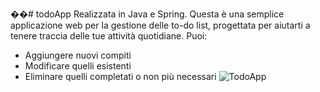 ��#   t o d o A p p 
 Realizzata in Java e Spring.
Questa è una semplice applicazione web per la gestione delle to-do list, progettata per aiutarti a tenere traccia delle tue attività quotidiane. Puoi:
- Aggiungere nuovi compiti
- Modificare quelli esistenti
- Eliminare quelli completati o non più necessari
 ![TodoApp](https://github.com/user-attachments/assets/1425c1c8-721a-458e-add5-9133b3a7ede6)
